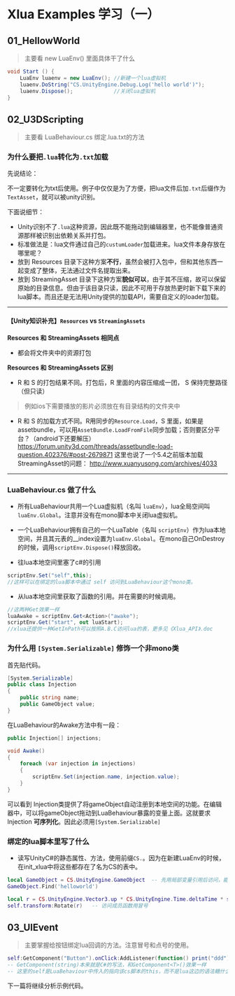 # Xlua Examples 学习（一）

## 01_HellowWorld
> 主要看 new LuaEnv() 里面具体干了什么

```csharp
void Start () {
    LuaEnv luaenv = new LuaEnv(); //新建一个lua虚拟机
    luaenv.DoString("CS.UnityEngine.Debug.Log('hello world')");
    luaenv.Dispose();             //关闭lua虚拟机
}
```





## 02_U3DScripting
> 主要看 LuaBehaviour.cs 绑定.lua.txt的方法

### 为什么要把`.lua`转化为`.txt`加载
先说结论：

不一定要转化为txt后使用。例子中仅仅是为了方便，把lua文件后加`.txt`后缀作为`TextAsset`，就可以被unity识别。

下面说细节：

- Unity识别不了`.lua`这种资源，因此既不能拖动到编辑器里，也不能像普通资源那样被识别出依赖关系并打包。
- 标准做法是：lua文件通过自己的`custumLoader`加载进来。lua文件本身存放在哪里呢？
- 放到 Resources 目录下这种方案**不行**，虽然会被打入包中，但和其他东西一起变成了整体，无法通过文件名提取出来。
- 放到 StreamingAsset 目录下这种方案**貌似可以**，由于其不压缩，故可以保留原始的目录信息。但由于该目录只读，因此不可用于存放热更时新下载下来的lua脚本。而且还是无法用Unity提供的加载API，需要自定义的loader加载。


---
#### 【Unity知识补充】`Resources` vs `StreamingAssets`
**Resources 和 StreamingAssets 相同点**

- 都会将文件夹中的资源打包


**Resources 和 StreamingAssets 区别**

- R 和 S 的打包结果不同。打包后，R 里面的内容压缩成一团， S 保持完整路径 （但只读）
> 例如ios下需要播放的影片必须放在有目录结构的文件夹中

- R 和 S 的加载方式不同。R用同步的`Resource.Load`，S 里面，如果是assetbundle，可以用`AssetBundle.LoadFromFile`同步加载；否则要区分平台？（android下还要解压） https://forum.unity3d.com/threads/assetbundle-load-question.402376/#post-2679871  这里也说了一个5.4之前版本加载StreamingAsset的问题： http://www.xuanyusong.com/archives/4033

---



### LuaBehaviour.cs 做了什么
- 所有LuaBehaviour共用一个Lua虚拟机（名叫 `luaEnv`），lua全局空间叫`luaEnv.Global`。注意并没有在mono脚本中关闭lua虚拟机。

- 一个LuaBehaviour拥有自己的一个LuaTable（名叫 `scriptEnv`）作为lua本地空间，并且其元表的__index设置为`luaEnv.Global`。在mono自己OnDestroy的时候，调用`scriptEnv.Dispose()`释放回收。

- 往lua本地空间里塞了c#的引用
```cs
scriptEnv.Set("self",this); 
//这样可以在绑定的lua脚本中通过 self 访问到LuaBehaviour这个mono类。
```

- 从lua本地空间里获取了函数的引用。并在需要的时候调用。
```cs
//这两种Get效果一样
luaAwake = scriptEnv.Get<Action>("awake");
scriptEnv.Get("start", out luaStart);
//xlua还提供一种GetInPath可以按照A.B.C访问lua的表，更多见《Xlua_API》.doc
```


### 为什么用 `[System.Serializable]` 修饰一个非mono类
首先贴代码。
```csharp
[System.Serializable]
public class Injection
{
    public string name;
    public GameObject value;
}
```
在LuaBehaviour的Awake方法中有一段：
```csharp
public Injection[] injections;

void Awake()
{
    foreach (var injection in injections)
    {
        scriptEnv.Set(injection.name, injection.value);
    }
}
```
可以看到 Injection类提供了将gameObject自动注册到本地空间的功能。在编辑器中，可以将gameObject拖动到LuaBehaviour暴露的变量上面。这就要求 Injection **可序列化**。因此必须用`[System.Serializable]`


### 绑定的lua脚本里写了什么
- 读写UnityC#的静态属性、方法，使用前缀`CS.`。因为在新建LuaEnv的时候，在init_xlua中将这些都存在了名为CS的表中。

```lua
local GameObject = CS.UnityEngine.GameObject  -- 先用局部变量引用后访问，能提高性能
GameObject.Find('helloworld')

local r = CS.UnityEngine.Vector3.up * CS.UnityEngine.Time.deltaTime * speed
self.transform:Rotate(r)   -- 访问成员函数用冒号
```






## 03_UIEvent
> 主要掌握给按钮绑定lua回调的方法。注意冒号和点号的使用。

```lua
self:GetComponent("Button").onClick:AddListener(function() print("ddd") end)
-- GetComponent(string)本来就是C#的写法，和GetComponent<T>()效果一样
-- 这里的self是LuaBehaviour中传入的指向该cs脚本的this，而不是lua这边的语法糖什么的
```



下一篇将继续分析示例代码。




